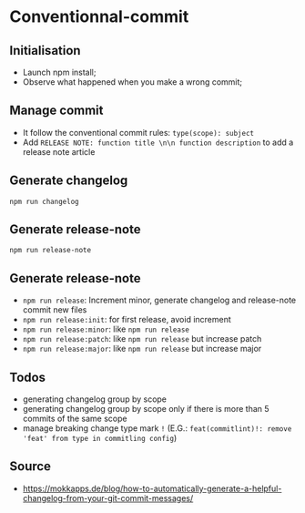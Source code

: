 # Conventionnal-commit

## Initialisation

- Launch npm install;
- Observe what happened when you make a wrong commit;

## Manage commit

- It follow the conventional commit rules: `type(scope): subject`
- Add `RELEASE NOTE: function title \n\n function description` to add a release note article

## Generate changelog

`npm run changelog`

## Generate release-note

`npm run release-note`

## Generate release-note

- `npm run release`: Increment minor, generate changelog and release-note commit new files
- `npm run release:init`: for first release, avoid increment
- `npm run release:minor`: like `npm run release`
- `npm run release:patch`: like `npm run release` but increase patch
- `npm run release:major`: like `npm run release` but increase major

## Todos

- generating changelog group by scope
- generating changelog group by scope only if there is more than 5 commits of the same scope
- manage breaking change type mark `!` (E.G.: `feat(commitlint)!: remove 'feat' from type in commitling config`)

## Source

- https://mokkapps.de/blog/how-to-automatically-generate-a-helpful-changelog-from-your-git-commit-messages/
